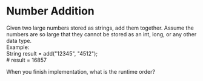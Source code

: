 # Number Addition
Given two large numbers stored as strings, add them together. Assume the numbers are so large that they cannot be stored as an int, long, or any other data type.  
Example:  
String result = add("12345", "4512");  
\# result = 16857  

When you finish implementation, what is the runtime order?
